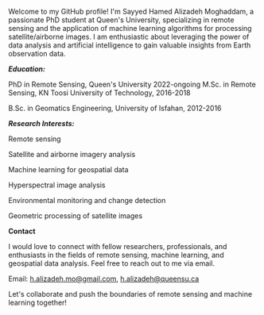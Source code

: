 Welcome to my GitHub profile! I'm Sayyed Hamed Alizadeh Moghaddam, a passionate PhD student at Queen's University, specializing in remote sensing and the application of machine learning algorithms for processing satellite/airborne images. I am enthusiastic about leveraging the power of data analysis and artificial intelligence to gain valuable insights from Earth observation data.

_**Education:**_

PhD in Remote Sensing, Queen's University 2022-ongoing
M.Sc. in Remote Sensing, KN Toosi University of Technology, 2016-2018

B.Sc. in Geomatics Engineering, University of Isfahan, 2012-2016


_**Research Interests:**_

Remote sensing

Satellite and airborne imagery analysis

Machine learning for geospatial data

Hyperspectral image analysis

Environmental monitoring and change detection

Geometric processing of satellite images


**Contact**

I would love to connect with fellow researchers, professionals, and enthusiasts in the fields of remote sensing, machine learning, and geospatial data analysis. Feel free to reach out to me via email.

Email: h.alizadeh.mo@gmail.com, h.alizadeh@queensu.ca


Let's collaborate and push the boundaries of remote sensing and machine learning together!

<!---
halizz821/halizz821 is a ✨ special ✨ repository because its `README.md` (this file) appears on your GitHub profile.
You can click the Preview link to take a look at your changes.
--->
